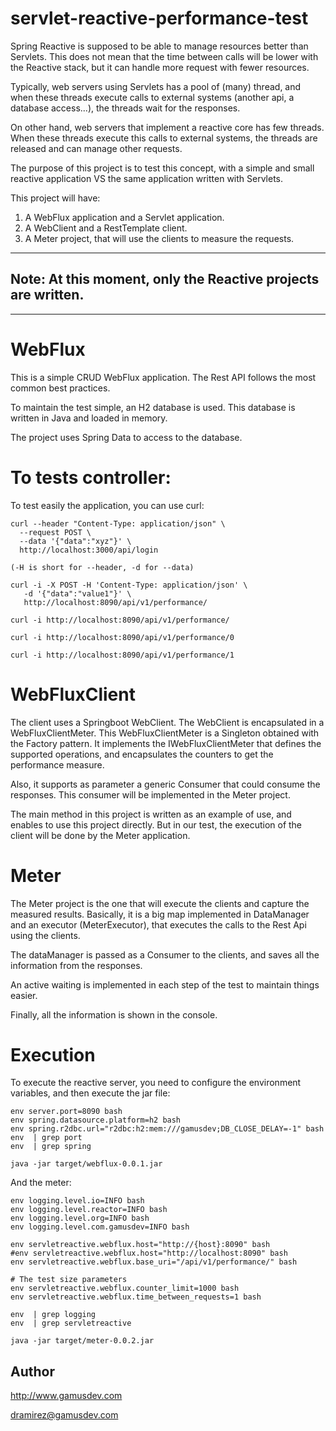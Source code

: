 # servlet-reactive-performance-test

Spring Reactive is supposed to be able to manage resources better than Servlets. This does not mean that the time between
calls will be lower with the Reactive stack, but it can handle more request with fewer resources.

Typically, web servers using Servlets has a pool of (many) thread, and when these threads execute calls to external systems 
(another api, a database access...), the threads wait for the responses.

On other hand, web servers that implement a reactive core has few threads. When these threads execute this calls
to external systems, the threads are released and can manage other requests.

The purpose of this project is to test this concept, with a simple and small reactive application VS the same application 
written with Servlets.

This project will have:
1) A WebFlux application and a Servlet application.
2) A WebClient and a RestTemplate client.
3) A Meter project, that will use the clients to measure the requests.

---
Note: At this moment, only the Reactive projects are written.
---
---

# WebFlux

This is a simple CRUD WebFlux application. The Rest API follows the most common best practices.

To maintain the test simple, an H2 database is used. This database is written in Java and loaded in memory.

The project uses Spring Data to access to the database.

# To tests controller:

To test easily the application, you can use curl:

```
curl --header "Content-Type: application/json" \
  --request POST \
  --data '{"data":"xyz"}' \
  http://localhost:3000/api/login

(-H is short for --header, -d for --data)
```
```
curl -i -X POST -H 'Content-Type: application/json' \
   -d '{"data":"value1"}' \
   http://localhost:8090/api/v1/performance/ 
```
```
curl -i http://localhost:8090/api/v1/performance/ 
```
```
curl -i http://localhost:8090/api/v1/performance/0
```
```
curl -i http://localhost:8090/api/v1/performance/1 
```

# WebFluxClient

The client uses a Springboot WebClient. The WebClient is encapsulated in a WebFluxClientMeter. This WebFluxClientMeter
is a Singleton obtained with the Factory pattern. It implements the IWebFluxClientMeter that defines the supported 
operations, and encapsulates the counters to get the performance measure.

Also, it supports as parameter a generic Consumer that could consume the responses. This consumer will be implemented 
in the Meter project.

The main method in this project is written as an example of use, and enables to use this project directly. 
But in our test, the execution of the client will be done by the Meter application.

# Meter

The Meter project is the one that will execute the clients and capture the measured results.
Basically, it is a big map implemented in DataManager and an executor (MeterExecutor), that executes the calls to the 
Rest Api using the clients.

The dataManager is passed as a Consumer to the clients, and saves all the information from the responses.

An active waiting is implemented in each step of the test to maintain things easier.

Finally, all the information is shown in the console.

# Execution

To execute the reactive server, you need to configure the environment variables, and then execute the jar file:
```
env server.port=8090 bash
env spring.datasource.platform=h2 bash
env spring.r2dbc.url="r2dbc:h2:mem:///gamusdev;DB_CLOSE_DELAY=-1" bash
env  | grep port
env  | grep spring

java -jar target/webflux-0.0.1.jar
```

And the meter:
```
env logging.level.io=INFO bash
env logging.level.reactor=INFO bash
env logging.level.org=INFO bash
env logging.level.com.gamusdev=INFO bash

env servletreactive.webflux.host="http://{host}:8090" bash
#env servletreactive.webflux.host="http://localhost:8090" bash
env servletreactive.webflux.base_uri="/api/v1/performance/" bash

# The test size parameters
env servletreactive.webflux.counter_limit=1000 bash
env servletreactive.webflux.time_between_requests=1 bash

env  | grep logging
env  | grep servletreactive

java -jar target/meter-0.0.2.jar
```

## Author
http://www.gamusdev.com

dramirez@gamusdev.com